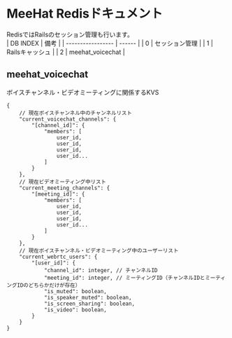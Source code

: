 # MeeHat Redisドキュメント
RedisではRailsのセッション管理も行います。<br>
| DB INDEX          |   備考 |
| ----------------- | ------ |
| 0                 | セッション管理 |
| 1                 | Railsキャッシュ |
| 2                 | meehat_voicechat |

## meehat_voicechat
ボイスチャンネル・ビデオミーティングに関係するKVS
```
{
    // 現在ボイスチャンネル中のチャンネルリスト
    "current_voicechat_channels": {
        "[channel_id]": {
            "members": [
                user_id,
                user_id,
                user_id,
                user_id...
            ]
        }
    },
    // 現在ビデオミーティング中リスト
    "current_meeting_channels": {
        "[meeting_id]": {
            "members": [
                user_id,
                user_id,
                user_id,
                user_id...
            ]
        }
    },
    // 現在ボイスチャンネル・ビデオミーティング中のユーザーリスト
    "current_webrtc_users": {
        "[user_id]": {
            "channel_id": integer, // チャンネルID
            "meeting_id": integer, // ミーティングID（チャンネルIDとミーティングIDのどちらかだけが存在）
            "is_muted": boolean,
            "is_speaker_muted": boolean,
            "is_screen_sharing": boolean,
            "is_video": boolean,
        }
    }
}
```